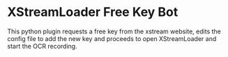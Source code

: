 # XStreamLoader Free Key Bot

This python plugin requests a free key from the xstream website, edits the config file to add the new key and proceeds to open XStreamLoader and start the OCR recording.
